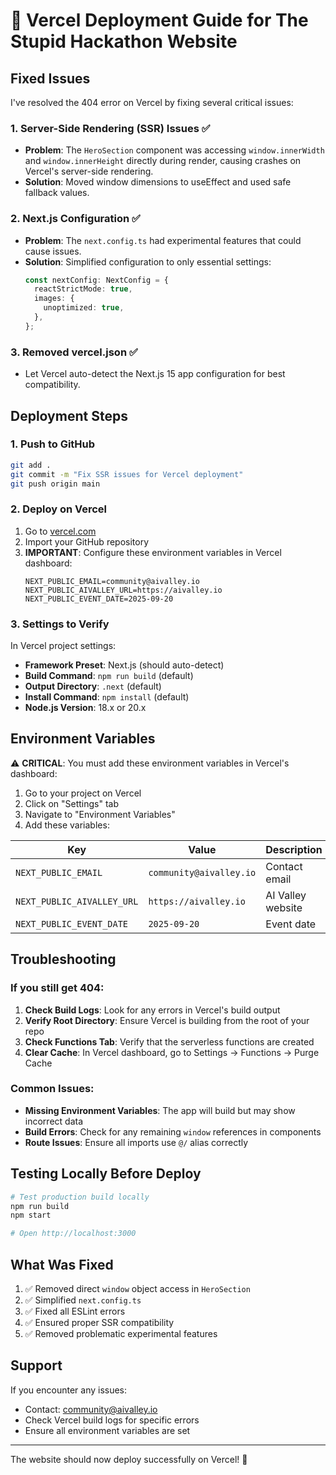 # 🚀 Vercel Deployment Guide for The Stupid Hackathon Website

## Fixed Issues

I've resolved the 404 error on Vercel by fixing several critical issues:

### 1. **Server-Side Rendering (SSR) Issues** ✅
- **Problem**: The `HeroSection` component was accessing `window.innerWidth` and `window.innerHeight` directly during render, causing crashes on Vercel's server-side rendering.
- **Solution**: Moved window dimensions to useEffect and used safe fallback values.

### 2. **Next.js Configuration** ✅
- **Problem**: The `next.config.ts` had experimental features that could cause issues.
- **Solution**: Simplified configuration to only essential settings:
  ```typescript
  const nextConfig: NextConfig = {
    reactStrictMode: true,
    images: {
      unoptimized: true,
    },
  };
  ```

### 3. **Removed vercel.json** ✅
- Let Vercel auto-detect the Next.js 15 app configuration for best compatibility.

## Deployment Steps

### 1. Push to GitHub
```bash
git add .
git commit -m "Fix SSR issues for Vercel deployment"
git push origin main
```

### 2. Deploy on Vercel

1. Go to [vercel.com](https://vercel.com)
2. Import your GitHub repository
3. **IMPORTANT**: Configure these environment variables in Vercel dashboard:
   ```
   NEXT_PUBLIC_EMAIL=community@aivalley.io
   NEXT_PUBLIC_AIVALLEY_URL=https://aivalley.io
   NEXT_PUBLIC_EVENT_DATE=2025-09-20
   ```

### 3. Settings to Verify

In Vercel project settings:
- **Framework Preset**: Next.js (should auto-detect)
- **Build Command**: `npm run build` (default)
- **Output Directory**: `.next` (default)
- **Install Command**: `npm install` (default)
- **Node.js Version**: 18.x or 20.x

## Environment Variables

⚠️ **CRITICAL**: You must add these environment variables in Vercel's dashboard:

1. Go to your project on Vercel
2. Click on "Settings" tab
3. Navigate to "Environment Variables"
4. Add these variables:

| Key | Value | Description |
|-----|-------|-------------|
| `NEXT_PUBLIC_EMAIL` | `community@aivalley.io` | Contact email |
| `NEXT_PUBLIC_AIVALLEY_URL` | `https://aivalley.io` | AI Valley website |
| `NEXT_PUBLIC_EVENT_DATE` | `2025-09-20` | Event date |

## Troubleshooting

### If you still get 404:

1. **Check Build Logs**: Look for any errors in Vercel's build output
2. **Verify Root Directory**: Ensure Vercel is building from the root of your repo
3. **Check Functions Tab**: Verify that the serverless functions are created
4. **Clear Cache**: In Vercel dashboard, go to Settings → Functions → Purge Cache

### Common Issues:

- **Missing Environment Variables**: The app will build but may show incorrect data
- **Build Errors**: Check for any remaining `window` references in components
- **Route Issues**: Ensure all imports use `@/` alias correctly

## Testing Locally Before Deploy

```bash
# Test production build locally
npm run build
npm start

# Open http://localhost:3000
```

## What Was Fixed

1. ✅ Removed direct `window` object access in `HeroSection`
2. ✅ Simplified `next.config.ts` 
3. ✅ Fixed all ESLint errors
4. ✅ Ensured proper SSR compatibility
5. ✅ Removed problematic experimental features

## Support

If you encounter any issues:
- Contact: community@aivalley.io
- Check Vercel build logs for specific errors
- Ensure all environment variables are set

---

The website should now deploy successfully on Vercel! 🎉
